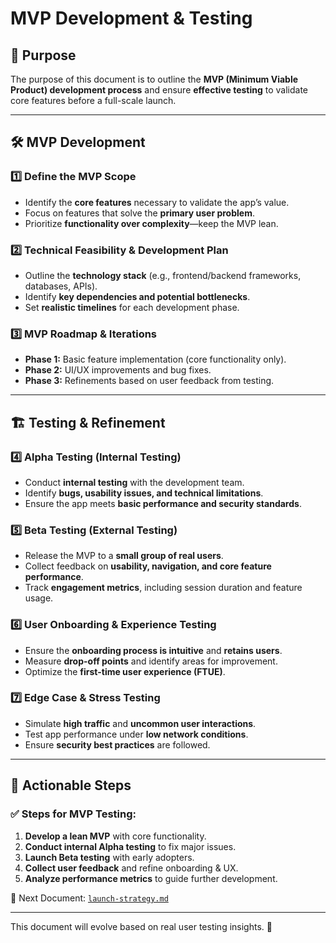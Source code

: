 # **MVP Development & Testing**

## **📌 Purpose**
The purpose of this document is to outline the **MVP (Minimum Viable Product) development process** and ensure **effective testing** to validate core features before a full-scale launch.

---

## **🛠️ MVP Development**

### **1️⃣ Define the MVP Scope**
- Identify the **core features** necessary to validate the app’s value.
- Focus on features that solve the **primary user problem**.
- Prioritize **functionality over complexity**—keep the MVP lean.

### **2️⃣ Technical Feasibility & Development Plan**
- Outline the **technology stack** (e.g., frontend/backend frameworks, databases, APIs).
- Identify **key dependencies and potential bottlenecks**.
- Set **realistic timelines** for each development phase.

### **3️⃣ MVP Roadmap & Iterations**
- **Phase 1:** Basic feature implementation (core functionality only).
- **Phase 2:** UI/UX improvements and bug fixes.
- **Phase 3:** Refinements based on user feedback from testing.

---

## **🏗️ Testing & Refinement**

### **4️⃣ Alpha Testing (Internal Testing)**
- Conduct **internal testing** with the development team.
- Identify **bugs, usability issues, and technical limitations**.
- Ensure the app meets **basic performance and security standards**.

### **5️⃣ Beta Testing (External Testing)**
- Release the MVP to a **small group of real users**.
- Collect feedback on **usability, navigation, and core feature performance**.
- Track **engagement metrics**, including session duration and feature usage.

### **6️⃣ User Onboarding & Experience Testing**
- Ensure the **onboarding process is intuitive** and **retains users**.
- Measure **drop-off points** and identify areas for improvement.
- Optimize the **first-time user experience (FTUE)**.

### **7️⃣ Edge Case & Stress Testing**
- Simulate **high traffic** and **uncommon user interactions**.
- Test app performance under **low network conditions**.
- Ensure **security best practices** are followed.

---

## **📌 Actionable Steps**
### **✅ Steps for MVP Testing:**
1. **Develop a lean MVP** with core functionality.
2. **Conduct internal Alpha testing** to fix major issues.
3. **Launch Beta testing** with early adopters.
4. **Collect user feedback** and refine onboarding & UX.
5. **Analyze performance metrics** to guide further development.

📄 Next Document: [`launch-strategy.md`](launch-strategy.md)

---

This document will evolve based on real user testing insights. 🚀

